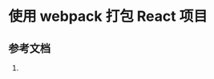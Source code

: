 <!--
 * @Author: SilvesterChiao
 * @Date: 2020-07-20 14:23:35
 * @LastEditors: SilvesterChiao
 * @LastEditTime: 2020-08-07 17:05:42
-->

# 使用 webpack 打包 React 项目

## 参考文档

1. []()
